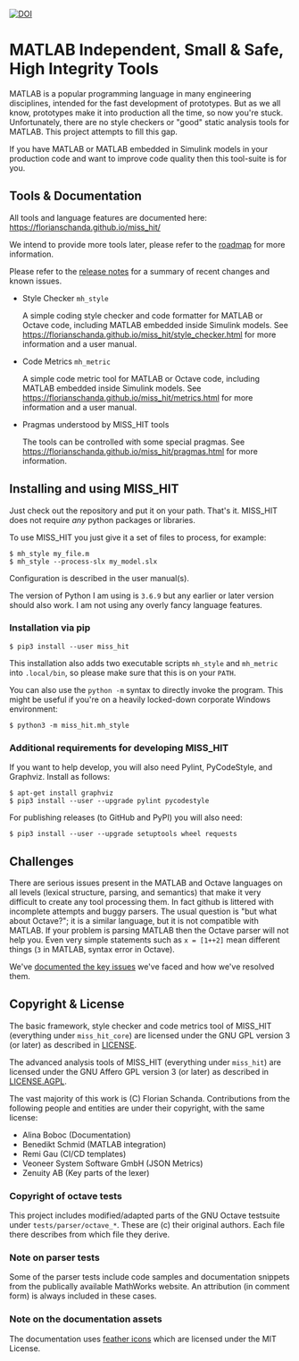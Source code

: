 [![DOI](https://zenodo.org/badge/DOI/10.5281/zenodo.3967056.svg)](https://doi.org/10.5281/zenodo.3967056)

# MATLAB Independent, Small & Safe, High Integrity Tools

MATLAB is a popular programming language in many engineering
disciplines, intended for the fast development of prototypes. But as
we all know, prototypes make it into production all the time, so now
you're stuck. Unfortunately, there are no style checkers or "good"
static analysis tools for MATLAB. This project attempts to fill this
gap.

If you have MATLAB or MATLAB embedded in Simulink models in your
production code and want to improve code quality then this tool-suite
is for you.

## Tools & Documentation

All tools and language features are documented here:
https://florianschanda.github.io/miss_hit/

We intend to provide more tools later, please refer to the
[roadmap](https://github.com/florianschanda/miss_hit/blob/master/ROADMAP.md)
for more information.

Please refer to the [release notes](https://github.com/florianschanda/miss_hit/blob/master/CHANGELOG.md)
for a summary of recent changes and known issues.

* Style Checker `mh_style`

  A simple coding style checker and code formatter for MATLAB or
  Octave code, including MATLAB embedded inside Simulink models. See
  https://florianschanda.github.io/miss_hit/style_checker.html for
  more information and a user manual.

* Code Metrics `mh_metric`

  A simple code metric tool for MATLAB or Octave code, including
  MATLAB embedded inside Simulink models. See
  https://florianschanda.github.io/miss_hit/metrics.html for more
  information and a user manual.

* Pragmas understood by MISS_HIT tools

  The tools can be controlled with some special pragmas. See
  https://florianschanda.github.io/miss_hit/pragmas.html for more
  information.

## Installing and using MISS_HIT

Just check out the repository and put it on your path. That's
it. MISS_HIT does not require *any* python packages or libraries.

To use MISS_HIT you just give it a set of files to process, for example:
```
$ mh_style my_file.m
$ mh_style --process-slx my_model.slx
```
Configuration is described in the user manual(s).

The version of Python I am using is `3.6.9` but any earlier or later
version should also work. I am not using any overly fancy language
features.

### Installation via pip

```
$ pip3 install --user miss_hit
```

This installation also adds two executable scripts `mh_style` and
`mh_metric` into `.local/bin`, so please make sure that this is on
your `PATH`.

You can also use the `python -m` syntax to directly invoke the
program. This might be useful if you're on a heavily locked-down
corporate Windows environment:
```
$ python3 -m miss_hit.mh_style
```

### Additional requirements for developing MISS_HIT

If you want to help develop, you will also need Pylint, PyCodeStyle,
and Graphviz. Install as follows:
```
$ apt-get install graphviz
$ pip3 install --user --upgrade pylint pycodestyle
```

For publishing releases (to GitHub and PyPI) you will also need:
```
$ pip3 install --user --upgrade setuptools wheel requests
```

## Challenges

There are serious issues present in the MATLAB and Octave languages on
all levels (lexical structure, parsing, and semantics) that make it
very difficult to create any tool processing them. In fact github is
littered with incomplete attempts and buggy parsers. The usual
question is "but what about Octave?"; it is a similar language, but it
is not compatible with MATLAB. If your problem is parsing MATLAB then
the Octave parser will not help you. Even very simple statements such
as `x = [1++2]` mean different things (`3` in MATLAB, syntax error in
Octave).

We've [documented the key
issues](https://github.com/florianschanda/miss_hit/blob/master/CHALLENGES.md)
we've faced and how we've resolved them.

## Copyright & License

The basic framework, style checker and code metrics tool of MISS_HIT
(everything under `miss_hit_core`) are licensed under the GNU GPL
version 3 (or later) as described in
[LICENSE](https://github.com/florianschanda/miss_hit/blob/master/LICENSE).

The advanced analysis tools of MISS_HIT (everything under `miss_hit`)
are licensed under the GNU Affero GPL version 3 (or later) as
described in
[LICENSE.AGPL](https://github.com/florianschanda/miss_hit/blob/master/LICENSE.AGPL).

The vast majority of this work is (C) Florian Schanda. Contributions
from the following people and entities are under their copyright, with
the same license:

* Alina Boboc (Documentation)
* Benedikt Schmid (MATLAB integration)
* Remi Gau (CI/CD templates)
* Veoneer System Software GmbH (JSON Metrics)
* Zenuity AB (Key parts of the lexer)

### Copyright of octave tests

This project includes modified/adapted parts of the GNU Octave
testsuite under `tests/parser/octave_*`. These are (c) their original
authors. Each file there describes from which file they derive.

### Note on parser tests

Some of the parser tests include code samples and documentation
snippets from the publically available MathWorks website. An
attribution (in comment form) is always included in these cases.

### Note on the documentation assets

The documentation uses
[feather icons](https://github.com/feathericons/feather/blob/master/LICENSE)
which are licensed under the MIT License.
